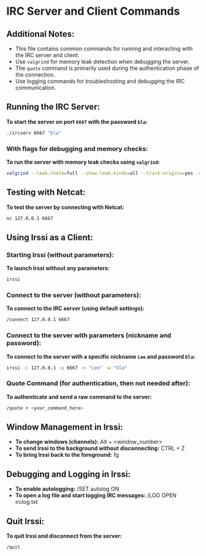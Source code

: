 # IRC Server and Client Commands

## Additional Notes:
- This file contains common commands for running and interacting with the IRC server and client.
- Use `valgrind` for memory leak detection when debugging the server.
- The `quote` command is primarily used during the authentication phase of the connection.
- Use logging commands for troubleshooting and debugging the IRC communication.

## Running the IRC Server:
**To start the server on port `6667` with the password `bla`:**
```bash
./ircserv 6667 "bla"
```

### With flags for debugging and memory checks:
**To run the server with memory leak checks using `valgrind`:**
```bash
valgrind --leak-check=full --show-leak-kinds=all --track-origins=yes -s --track-fds=yes ./ircserv 6667 "bla"
```

## Testing with Netcat:
**To test the server by connecting with Netcat:**
```bash
nc 127.0.0.1 6667
```

## Using Irssi as a Client:

### Starting Irssi (without parameters):
**To launch Irssi without any parameters:**
```bash
irssi
```

### Connect to the server (without parameters):
**To connect to the IRC server (using default settings):**
```bash
/connect 127.0.0.1 6667
```

### Connect to the server with parameters (nickname and password):
**To connect to the server with a specific nickname `Lee` and password `bla`:**
```bash
irssi -c 127.0.0.1 -p 6667 -n "Lee" -w "bla"
```

### Quote Command (for authentication, then not needed after):
**To authenticate and send a raw command to the server:**
```bash
/quote + <your_command_here>
```

## Window Management in Irssi:

- **To change windows (channels):** Alt + <window_number>
- **To send Irssi to the background without disconnecting:** CTRL + Z
- **To bring Irssi back to the foreground:** fg

## Debugging and Logging in Irssi:

- **To enable autologging:**
  /SET autolog ON
- **To open a log file and start logging IRC messages:**
  /LOG OPEN irclog.txt

## Quit Irssi:
**To quit Irssi and disconnect from the server:**
```bash
/quit
```
